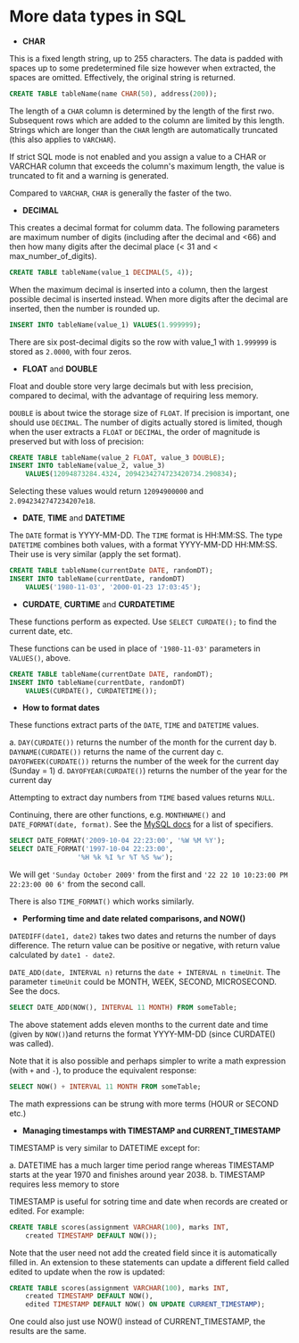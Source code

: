 # More data types in SQL #

+ __CHAR__

This is a fixed length string, up to 255 characters. The data is padded with spaces up to some predetermined file size however when extracted, the spaces are omitted. Effectively, the original string is returned. 

```sql
CREATE TABLE tableName(name CHAR(50), address(200));
```

The length of a `CHAR` column is determined by the length of the first rwo. Subsequent rows which are added to the column are limited by this length. Strings which are longer than the `CHAR` length are automatically truncated (this also applies to `VARCHAR`).

If strict SQL mode is not enabled and you assign a value to a CHAR or VARCHAR column that exceeds the column's maximum length, the value is truncated to fit and a warning is generated.

Compared to `VARCHAR`, `CHAR` is generally the faster of the two.

+ __DECIMAL__

This creates a decimal format for columm data. The following parameters are maximum number of digits (including after the decimal and <66) and then how many digits after the decimal place (< 31 and < max_number_of_digits).

```sql
CREATE TABLE tableName(value_1 DECIMAL(5, 4));
```

When the maximum decimal is inserted into a column, then the largest possible decimal is inserted instead. When more digits after the decimal are inserted, then the number is rounded up.

```sql
INSERT INTO tableName(value_1) VALUES(1.999999);
```

There are six post-decimal digits so the row with value_1 with `1.999999` is stored as `2.0000`, with four zeros.

+ __FLOAT__ and __DOUBLE__

Float and double store very large decimals but with less precision, compared to decimal, with the advantage of requiring less memory. 

`DOUBLE` is about twice the storage size of `FLOAT`. If precision is important, one should use `DECIMAL`. The number of digits actually stored is limited, though when the user extracts a `FLOAT` or `DECIMAL`, the order of magnitude is preserved but with loss of precision:

```sql
CREATE TABLE tableName(value_2 FLOAT, value_3 DOUBLE);
INSERT INTO tableName(value_2, value_3) 
	VALUES(12094873284.4324, 2094234274723420734.290834);
```
  
Selecting these values would return `12094900000` and `2.0942342747234207e18`.

+ __DATE__, __TIME__ and __DATETIME__

The `DATE` format is YYYY-MM-DD. The `TIME` format is HH:MM:SS. The type `DATETIME` combines both values, with a format YYYY-MM-DD HH:MM:SS. Their use is very similar (apply the set format).

```sql
CREATE TABLE tableName(currentDate DATE, randomDT);
INSERT INTO tableName(currentDate, randomDT) 
	VALUES('1980-11-03', '2000-01-23 17:03:45');
```

+ __CURDATE__, __CURTIME__ and __CURDATETIME__

These functions perform as expected. Use `SELECT CURDATE();` to find the current date, etc.

These functions can be used in place of `'1980-11-03'` parameters in `VALUES()`, above.

```sql
CREATE TABLE tableName(currentDate DATE, randomDT);
INSERT INTO tableName(currentDate, randomDT) 
	VALUES(CURDATE(), CURDATETIME());
```

+ __How to format dates__

These functions extract parts of the `DATE`, `TIME` and `DATETIME` values.

  a. `DAY(CURDATE())` returns the number of the month for the current day
  b. `DAYNAME(CURDATE())` returns the name of the current day
  c. `DAYOFWEEK(CURDATE())` returns the number of the week for the current day (Sunday = 1)
  d. `DAYOFYEAR(CURDATE()`) returns the number of the year for the current day

Attempting to extract day numbers from `TIME` based values returns `NULL`.

Continuing, there are other functions, e.g. `MONTHNAME()` and `DATE_FORMAT(date, format)`. See the [MySQL docs](https://dev.mysql.com/doc/refman/8.0/en/date-and-time-functions.html#function_date-format) for a list of specifiers.

```sql
SELECT DATE_FORMAT('2009-10-04 22:23:00', '%W %M %Y');
SELECT DATE_FORMAT('1997-10-04 22:23:00',
                 '%H %k %I %r %T %S %w'); 
```

We will get `'Sunday October 2009'` from the first and `'22 22 10 10:23:00 PM 22:23:00 00 6'` from the second call.

There is also `TIME_FORMAT()` which works similarly.

+ __Performing time and date related comparisons, and NOW()__

`DATEDIFF(date1, date2)` takes two dates and returns the number of days difference. The return value can be positive or negative, with return value calculated by `date1 - date2`.

`DATE_ADD(date, INTERVAL n)` returns the `date + INTERVAL n timeUnit`. The parameter `timeUnit` could be MONTH, WEEK, SECOND, MICROSECOND. See the docs.

```sql
SELECT DATE_ADD(NOW(), INTERVAL 11 MONTH) FROM someTable;
```

The above statement adds eleven months to the current date and time (given by `NOW()`)and returns the format YYYY-MM-DD (since CURDATE() was called). 

Note that it is also possible and perhaps simpler to write a math expression (with `+` and `-`), to produce the equivalent response:

```sql
SELECT NOW() + INTERVAL 11 MONTH FROM someTable;
```

The math expressions can be strung with more terms (HOUR or SECOND etc.)

+ __Managing timestamps with TIMESTAMP and CURRENT_TIMESTAMP__

TIMESTAMP is very similar to DATETIME except for:

  a. DATETIME has a much larger time period range whereas TIMESTAMP starts at the year 1970 and finishes around year 2038. 
  b. TIMESTAMP requires less memory to store

TIMESTAMP is useful for sotring time and date when records are created or edited. For example:

```sql
CREATE TABLE scores(assignment VARCHAR(100), marks INT, 
	created TIMESTAMP DEFAULT NOW());
```

Note that the user need not add the created field since it is automatically filled in. An extension to these statements can update a different field called edited to update when the row is updated:

```sql
CREATE TABLE scores(assignment VARCHAR(100), marks INT, 
	created TIMESTAMP DEFAULT NOW(), 
	edited TIMESTAMP DEFAULT NOW() ON UPDATE CURRENT_TIMESTAMP);
```

One could also just use NOW() instead of CURRENT_TIMESTAMP, the results are the same.